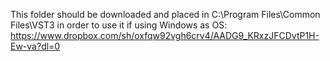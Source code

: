 This folder should be downloaded and placed in C:\Program Files\Common Files\VST3 in order to use it if using Windows as OS:
https://www.dropbox.com/sh/oxfqw92vgh6crv4/AADG9_KRxzJFCDvtP1H-Ew-va?dl=0

